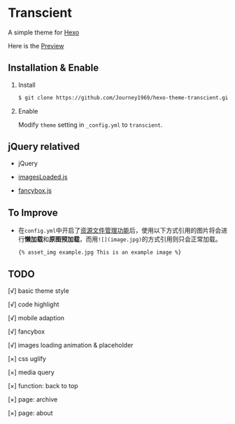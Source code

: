 # Transcient

A simple theme for [Hexo](https://hexo.io)

Here is the [Preview](http://journey1969.com)

## Installation & Enable

1. Install

   ``` bash
   $ git clone https://github.com/Journey1969/hexo-theme-transcient.git
   ```

2. Enable

   Modify `theme` setting in `_config.yml` to `transcient`.

## jQuery relatived

- jQuery

- [imagesLoaded.js](http://imagesloaded.desandro.com/)

- [fancybox.js](http://fancybox.net/)

## To Improve

- 在`config.yml`中开启了[资源文件管理功能](https://hexo.io/zh-cn/docs/asset-folders.html)后，使用以下方式引用的图片将会进行**懒加载**和**原图预加载**，而用`![](image.jpg)`的方式引用则只会正常加载。
  ```
  {% asset_img example.jpg This is an example image %}
  ```

## TODO

[√] basic theme style

[√] code highlight

[√] mobile adaption

[√] fancybox

[√] images loading animation & placeholder

[×] css uglify

[×] media query

[×] function: back to top

[×] page: archive

[×] page: about
